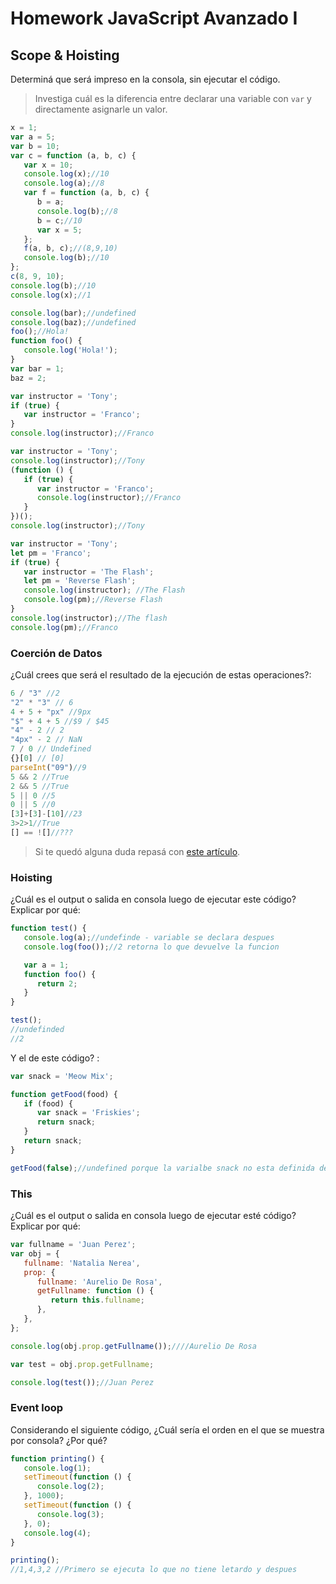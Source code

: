 # Homework JavaScript Avanzado I

## Scope & Hoisting

Determiná que será impreso en la consola, sin ejecutar el código.

> Investiga cuál es la diferencia entre declarar una variable con `var` y directamente asignarle un valor.

```javascript
x = 1;
var a = 5;
var b = 10;
var c = function (a, b, c) {
   var x = 10;
   console.log(x);//10
   console.log(a);//8
   var f = function (a, b, c) {
      b = a;
      console.log(b);//8
      b = c;//10
      var x = 5;
   };
   f(a, b, c);//(8,9,10)
   console.log(b);//10
};
c(8, 9, 10);
console.log(b);//10
console.log(x);//1
```

```javascript
console.log(bar);//undefined
console.log(baz);//undefined
foo();//Hola!
function foo() {
   console.log('Hola!');
}
var bar = 1;
baz = 2;
```

```javascript
var instructor = 'Tony';
if (true) {
   var instructor = 'Franco';
}
console.log(instructor);//Franco
```

```javascript
var instructor = 'Tony';
console.log(instructor);//Tony
(function () {
   if (true) {
      var instructor = 'Franco';
      console.log(instructor);//Franco
   }
})();
console.log(instructor);//Tony
```

```javascript
var instructor = 'Tony';
let pm = 'Franco';
if (true) {
   var instructor = 'The Flash';
   let pm = 'Reverse Flash';
   console.log(instructor); //The Flash
   console.log(pm);//Reverse Flash
}
console.log(instructor);//The flash
console.log(pm);//Franco
```

### Coerción de Datos

¿Cuál crees que será el resultado de la ejecución de estas operaciones?:

```javascript
6 / "3" //2
"2" * "3" // 6
4 + 5 + "px" //9px
"$" + 4 + 5 //$9 / $45
"4" - 2 // 2
"4px" - 2 // NaN
7 / 0 // Undefined
{}[0] // [0]
parseInt("09")//9
5 && 2 //True
2 && 5 //True
5 || 0 //5
0 || 5 //0
[3]+[3]-[10]//23
3>2>1//True
[] == ![]//???
```

> Si te quedó alguna duda repasá con [este artículo](http://javascript.info/tutorial/object-conversion).

### Hoisting

¿Cuál es el output o salida en consola luego de ejecutar este código? Explicar por qué:

```javascript
function test() {
   console.log(a);//undefinde - variable se declara despues
   console.log(foo());//2 retorna lo que devuelve la funcion

   var a = 1;
   function foo() {
      return 2;
   }
}

test();
//undefinded  
//2
```

Y el de este código? :

```javascript
var snack = 'Meow Mix';

function getFood(food) {
   if (food) {
      var snack = 'Friskies';
      return snack;
   }
   return snack;
}

getFood(false);//undefined porque la varialbe snack no esta definida dentro del scope
```

### This

¿Cuál es el output o salida en consola luego de ejecutar esté código? Explicar por qué:

```javascript
var fullname = 'Juan Perez';
var obj = {
   fullname: 'Natalia Nerea',
   prop: {
      fullname: 'Aurelio De Rosa',
      getFullname: function () {
         return this.fullname;
      },
   },
};

console.log(obj.prop.getFullname());////Aurelio De Rosa

var test = obj.prop.getFullname;

console.log(test());//Juan Perez
```

### Event loop

Considerando el siguiente código, ¿Cuál sería el orden en el que se muestra por consola? ¿Por qué?

```javascript
function printing() {
   console.log(1);
   setTimeout(function () {
      console.log(2);
   }, 1000);
   setTimeout(function () {
      console.log(3);
   }, 0);
   console.log(4);
}

printing();
//1,4,3,2 //Primero se ejecuta lo que no tiene letardo y despues 
```
